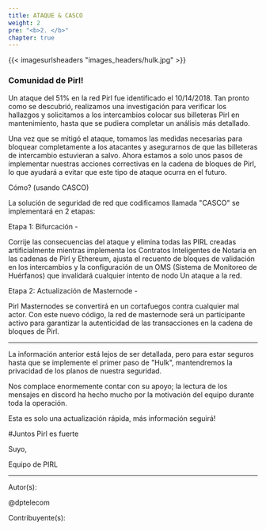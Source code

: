 ```yaml
---
title: ATAQUE & CASCO
weight: 2
pre: "<b>2. </b>"
chapter: true
---
```

{{< imagesurlsheaders "images_headers/hulk.jpg"  >}}


### Comunidad de Pirl!

Un ataque del 51% en la red Pirl fue identificado el 10/14/2018. Tan pronto como se descubrió, realizamos una investigación para verificar los hallazgos y solicitamos a los intercambios colocar sus billeteras Pirl en mantenimiento, hasta que se pudiera completar un análisis más detallado.

Una vez que se mitigó el ataque, tomamos las medidas necesarias para bloquear completamente a los atacantes y asegurarnos de que las billeteras de intercambio estuvieran a salvo. Ahora estamos a solo unos pasos de implementar nuestras acciones correctivas en la cadena de bloques de Pirl, lo que ayudará a evitar que este tipo de ataque ocurra en el futuro.

Cómo? (usando CASCO)

La solución de seguridad de red que codificamos llamada "CASCO" se implementará en 2 etapas:



Etapa 1: Bifurcación -

Corrije las consecuencias del ataque y elimina todas las PIRL creadas artificialmente mientras implementa los Contratos Inteligentes de Notaria en las cadenas de Pirl y Ethereum, ajusta el recuento de bloques de validación en los intercambios y la configuración de un OMS (Sistema de Monitoreo de Huérfanos) que invalidará cualquier intento de nodo Un ataque a la red.



Etapa 2: Actualización de Masternode -

Pirl Masternodes se convertirá en un cortafuegos contra cualquier mal actor. Con este nuevo código, la red de masternode será un participante activo para garantizar la autenticidad de las transacciones en la cadena de bloques de Pirl.


-------------------------------------------------------------------------------------------------------------------------------------------------------------------------------------------------------------------------------------

La información anterior está lejos de ser detallada, pero para estar seguros hasta que se implemente el primer paso de "Hulk", mantendremos la privacidad de los planos de nuestra seguridad.

Nos complace enormemente contar con su apoyo; la lectura de los mensajes en discord ha hecho mucho por la motivación del equipo durante toda la operación.

Esta es solo una actualización rápida, más información seguirá!



#Juntos Pirl es fuerte



Suyo,

Equipo de PIRL


---
Autor(s):  

@dptelecom  

Contribuyente(s):
